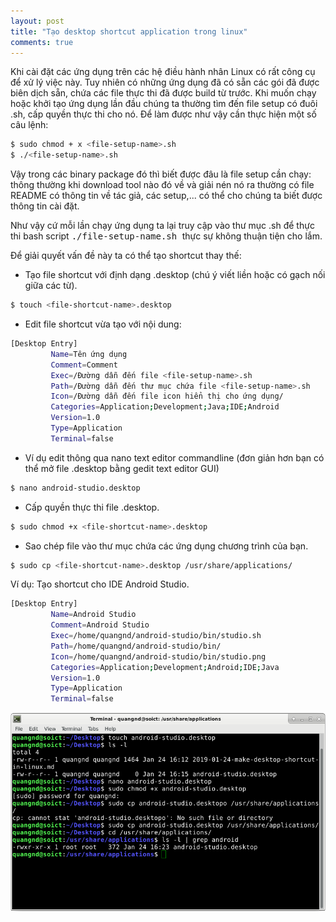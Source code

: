 ```yaml
---
layout: post
title: "Tạo desktop shortcut application trong linux"
comments: true
---
```


Khi cài đặt các ứng dụng trên các hệ điều hành nhân Linux có rất công cụ để xử lý việc này. Tuy nhiên có những ứng dụng đã có sẵn các gói đã được biên dịch sẵn, chứa các file thực thi đã được build từ trước. Khi muốn chạy hoặc khởi tạo ứng dụng lần đầu chúng ta thường tìm đến file setup có đuôi .sh, cấp quyền thực thi cho nó. Để làm được như vậy cần thực hiện một số câu lệnh:

<!--more-->

```bash
$ sudo chmod + x <file-setup-name>.sh
$ ./<file-setup-name>.sh
```

Vậy trong các binary package đó thì biết được đâu là file setup cần chạy:  thông thường khi download tool nào đó về và giải nén nó ra thường có file README có thông tin về tác giả, các setup,... có thể cho chúng ta biết được thông tin cài đặt.

Như vậy cứ mỗi lần chạy ứng dụng ta lại truy cập vào thư mục <file-setup-name>.sh để thực thi bash script <kbd>./file-setup-name.sh </kbd> thực sự không thuận tiện cho lắm.

Để giải quyết vấn đề này ta có thể tạo shortcut thay thế:

- Tạo file shortcut với định dạng <file-shortcut-name>.desktop (chú ý viết liền hoặc có gạch nối giữa các từ).

```bash
$ touch <file-shortcut-name>.desktop
```

- Edit file shortcut vừa tạo với nội dung:

```bash
[Desktop Entry]
         Name=Tên ứng dụng
         Comment=Comment
         Exec=/Đường dẫn đến file <file-setup-name>.sh
         Path=/Đường dẫn đến thư mục chứa file <file-setup-name>.sh
         Icon=/Đường dẫn đến file icon hiển thị cho ứng dụng/
         Categories=Application;Development;Java;IDE;Android
         Version=1.0
         Type=Application
         Terminal=false
```

- Ví dụ edit thông qua nano text editor commandline (đơn giản hơn bạn có thể mở file <file-shortcut-name>.desktop bằng gedit text editor GUI)

```bash
$ nano android-studio.desktop
```

- Cấp quyền thực thi file <file-shortcut-name>.desktop.

```bash
$ sudo chmod +x <file-shortcut-name>.desktop
```
- Sao chép file vào thư mục chứa các ứng dụng chương trình của bạn.

```bash
$ sudo cp <file-shortcut-name>.desktop /usr/share/applications/
```
Ví dụ: Tạo shortcut cho IDE Android Studio.

```bash
[Desktop Entry]
         Name=Android Studio
         Comment=Android Studio
         Exec=/home/quangnd/android-studio/bin/studio.sh
         Path=/home/quangnd/android-studio/bin/
         Icon=/home/quangnd/android-studio/bin/studio.png
         Categories=Application;Development;Android;IDE;Java
         Version=1.0
         Type=Application
         Terminal=false
```

  ![Terminal](https://raw.githubusercontent.com/qndev/blog/gh-pages/images/posts/desktop-shortcut.png)
